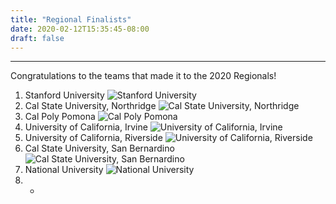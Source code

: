 ```yaml
---
title: "Regional Finalists"
date: 2020-02-12T15:35:45-08:00
draft: false
---
```

<hr>
Congratulations to the teams that made it to the 2020 Regionals!<!--more-->

1. Stanford University ![Stanford University](/images/2020-Teams/stanford.webp) <br>
2. Cal State University, Northridge ![Cal State University, Northridge](/images/2020-Teams/csun.webp) <br>
3. Cal Poly Pomona ![Cal Poly Pomona](/images/2020-Teams/calpolypomona.webp) <br>
4. University of California, Irvine ![University of California, Irvine](/images/2020-Teams/uci.webp) <br>
5. University of California, Riverside ![University of California, Riverside](/images/2020-Teams/ucr.webp) <br>
6. Cal State University, San Bernardino ![Cal State University, San Bernardino](/images/2020-Teams/csub.webp) <br>
7. National University ![National University](/images/2020-Teams/nationaluniversity.webp) <br>
8. -
